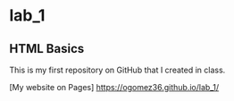 # lab_1
## HTML Basics

This is my first repository on GitHub that I created in class.

[My website on Pages] https://ogomez36.github.io/lab_1/
